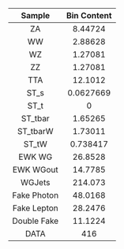 |Sample|Bin Content| 
|:-----------:|:-----------:| 
|ZA|8.44724| 
|WW|2.88628| 
|WZ|1.27081| 
|ZZ|1.27081| 
|TTA|12.1012| 
|ST_s|0.0627669| 
|ST_t|0| 
|ST_tbar|1.65265| 
|ST_tbarW|1.73011| 
|ST_tW|0.738417| 
|EWK WG|26.8528| 
|EWK WGout|14.7785| 
|WGJets|214.073| 
|Fake Photon|48.0168| 
|Fake Lepton|28.2476| 
|Double Fake|11.1224| 
|DATA|416| 
